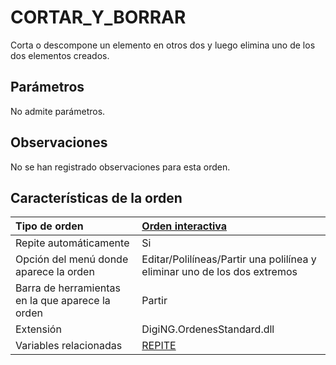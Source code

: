 # CORTAR\_Y\_BORRAR

Corta o descompone un elemento en otros dos y luego elimina uno de los dos elementos creados.

## Parámetros

No admite parámetros.

## Observaciones

No se han registrado observaciones para esta orden.

## Características de la orden

| Tipo de orden | [Orden interactiva]() |
| :--- | :--- |
| Repite automáticamente | Si |
| Opción del menú donde aparece la orden | Editar/Polilíneas/Partir una polilínea y eliminar uno de los dos extremos |
| Barra de herramientas en la que aparece la orden | Partir |
| Extensión | DigiNG.OrdenesStandard.dll |
| Variables relacionadas | [REPITE](REPITE.html) |

